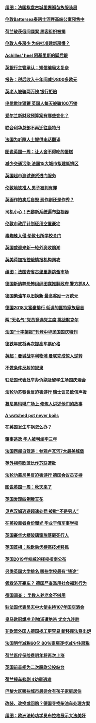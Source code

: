 #### [组图：法国棋盘古城里邂逅苗族服装展](../pages/nsc974/n10781596.md?t=10141234) 

#### [伦敦Battersea泰晤士河畔高端公寓预售中](../pages/nsc974/n10780029.md?t=10141234) 

#### [荷兰破获俄间谍案 黑客组织被揭](../pages/nsc974/n10779265.md?t=10141234) 

#### [伦敦人多房少 为何批准建新房慢？](../pages/nsc974/n10779376.md?t=10141234) 

#### [Achilles’ heel 阿基里斯的脚后跟](../pages/nsc974/n10779364.md?t=10141234) 

#### [英银行主管承认：短信骗局太复杂](../pages/nsc974/n10779357.md?t=10141234) 

#### [报告：税后收入十年间减少800多欧元](../pages/nsc974/n10779342.md?t=10141234) 

#### [英老人被骗两万镑 银行拒赔](../pages/nsc974/n10779353.md?t=10141234) 

#### [电信欺诈猖獗 英国人每天被骗100万镑](../pages/nsc974/n10779322.md?t=10141234) 

#### [爱尔兰新财政预算案有哪些变化？](../pages/nsc974/n10779332.md?t=10141234) 

#### [联合利华总部不再迁往鹿特丹](../pages/nsc974/n10779315.md?t=10141234) 

#### [法国为听障人士提供电话翻译](../pages/nsc974/n10776654.md?t=10141234) 

#### [图说英国一周：让人舍不得吃的蛋糕](../pages/nsc974/n10776635.md?t=10141234) 

#### [减少交通污染 法国15大城市拟建低排区](../pages/nsc974/n10776580.md?t=10141234) 

#### [英国超市测试送货进门服务](../pages/nsc974/n10776623.md?t=10141234) 

#### [伦敦地铁推人 男子被判有罪](../pages/nsc974/n10776609.md?t=10141234) 

#### [英画作拍卖后自毁 恶作剧还是作秀？](../pages/nsc974/n10776576.md?t=10141234) 

#### [司机小心！巴黎新系统遍布监视器](../pages/nsc974/n10776510.md?t=10141234) 

#### [伦敦市政厅计划征用空置豪宅](../pages/nsc974/n10776569.md?t=10141234) 

#### [毒蜘蛛入侵 伦敦七所学校关门](../pages/nsc974/n10776564.md?t=10141234) 

#### [英国或迎来新一轮外资收购潮](../pages/nsc974/n10776549.md?t=10141234) 

#### [英美荷加指控俄情报机构网攻](../pages/nsc974/n10776535.md?t=10141234) 

#### [组图：法国安省古堡里逛跳蚤市场](../pages/nsc974/n10775210.md?t=10141234) 

#### [德国新纳粹恐怖组织图谋推翻政府 警方抓8人](../pages/nsc974/n10774321.md?t=10141234) 

#### [德国柴油车以旧换新 最高奖励一万欧元](../pages/nsc974/n10774269.md?t=10141234) 

#### [德国2018大富豪排行 低调的匡特家族居首](../pages/nsc974/n10774023.md?t=10141234) 

#### [两“无名气”党员竞选党主席 挑战默克尔](../pages/nsc974/n10774533.md?t=10141234) 

#### [法国“十字架报”刊登中华民国国庆特刊](../pages/nsc974/n10774543.md?t=10141234) 

#### [德铁年底将再次提高车票价格](../pages/nsc974/n10774155.md?t=10141234) 

#### [英超：曼城战平利物浦 曼联完成惊人逆转](../pages/nsc974/n10773638.md?t=10141234) 

#### [不做条件反射的奴隶](../pages/nsc974/n10771821.md?t=10141234) 

#### [驻法国代表处举办侨胞及留学生场国庆酒会](../pages/nsc974/n10769921.md?t=10141234) 

#### [法轮功苏黎世反迫害游行 瑞士议员致信声援](../pages/nsc974/n10767250.md?t=10141234) 

#### [慕尼黑玛琳广场上 修炼人讲述他们的故事](../pages/nsc974/n10762990.md?t=10141234) 

#### [A watched pot never boils](../pages/nsc974/n10763822.md?t=10141234) 

#### [在英国发生车祸怎么办？](../pages/nsc974/n10763811.md?t=10141234) 

#### [肇事逃逸 华人被判坐牢三年](../pages/nsc974/n10763799.md?t=10141234) 

#### [法国西部自驾游：参观卢瓦河7大最美城堡](../pages/nsc974/n10760218.md?t=10141234) 

#### [英外相将欧盟比作苏联遭批](../pages/nsc974/n10761274.md?t=10141234) 

#### [法轮功慕尼黑反迫害游行 德国会议员支持](../pages/nsc974/n10760664.md?t=10141234) 

#### [图说英国一周：秋天来了](../pages/nsc974/n10761380.md?t=10141234) 

#### [英国发现四例猴天花](../pages/nsc974/n10761362.md?t=10141234) 

#### [贝克汉姆逃避超速处罚 被批“不是男人”](../pages/nsc974/n10761349.md?t=10141234) 

#### [在英投毒者身份曝光 毕业于俄军事学校](../pages/nsc974/n10761338.md?t=10141234) 

#### [英国豪华大楼玻璃窗脱落砸死行人](../pages/nsc974/n10761334.md?t=10141234) 

#### [英国首相：脱欧后优待高技术移民](../pages/nsc974/n10761323.md?t=10141234) 

#### [英国2019年权威的择校指南公布](../pages/nsc974/n10761253.md?t=10141234) 

#### [另类英国大学排名 哪些学校最有“钱途”](../pages/nsc974/n10760972.md?t=10141234) 

#### [领救济开豪车？ 德国严查滥用社会福利行为](../pages/nsc974/n10760730.md?t=10141234) 

#### [德国调查：  半数人养老金不够用](../pages/nsc974/n10760552.md?t=10141234) 

#### [驻法国代表吴志中大使主持107年国庆酒会](../pages/nsc974/n10760458.md?t=10141234) 

#### [皇马欧冠爆冷 利物浦遭绝杀 尤文九连胜](../pages/nsc974/n10759476.md?t=10141234) 

#### [非欧盟外国人德国找工更容易 新移民法将出炉](../pages/nsc974/n10758904.md?t=10141234) 

#### [法国明年减税60亿 80％家庭逐步减少住房税](../pages/nsc974/n10758112.md?t=10141234) 

#### [荷兰医疗保险费明年将再次上涨](../pages/nsc974/n10758614.md?t=10141234) 

#### [英国前首相为二次脱欧公投站台](../pages/nsc974/n10756382.md?t=10141234) 

#### [荷兰撞车悲剧 4幼童遇难](../pages/nsc974/n10758529.md?t=10141234) 

#### [巴黎大区哪些城市最适合有孩子家庭居住](../pages/nsc974/n10758451.md?t=10141234) 

#### [改装、改换或回购？德国寻找柴油车处理方案](../pages/nsc974/n10755781.md?t=10141234) 

#### [组图：欧洲法轮功学员布拉格展示大法美好](../pages/nsc974/n10756084.md?t=10141234) 

